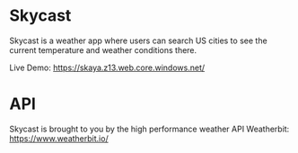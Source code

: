 # Skycast
Skycast is a weather app where users can search US cities to see the current temperature and weather conditions there.

Live Demo: https://skaya.z13.web.core.windows.net/

# API 
Skycast is brought to you by the high performance weather API
Weatherbit: https://www.weatherbit.io/



